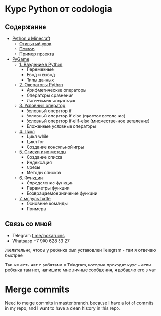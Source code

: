 # Курс Python от codologia

## Содержание

- [Python и Minecraft](minecraft)
    - [Открытый урок](minecraft/open_lesson/README.md)
    - [Повтор](minecraft/1_repetition/README.md)
    - [Пример проекта](minecraft/2_project/README.md)
- [PyGame](pygame)
    - [1. Введение в Python](pygame/1_introduction/README.md)
        - Переменные
        - Ввод и вывод
        - Типы данных
    - [2. Операторы Python](pygame/2_operators/README.md)
        - Арифметические операторы
        - Операторы сравнения
        - Логические операторы
    - [3. Условный оператор](pygame/3_if/README.md)
        - Условный оператор if
        - Условный оператор if-else (простое ветвление)
        - Условный оператор if-elif-else (множественное ветвление)
        - Вложенные условные операторы
    - [4. Цикл](pygame/4_loops/README.md)
        - Цикл while
        - Цикл for
        - Создание консольной игры
    - [5. Списки и их методы](pygame/5_lists/README.md)
        - Создание списка
        - Индексация
        - Срезы
        - Методы списков
    - [6. Функции](pygame/6_functions/README.md)
        - Определение функции
        - Параметры функции
        - Возвращаемое значение функции
    - [7. модуль turtle](pygame/7_turtle/README.md)
        - Основные команды
        - Примеры


## Связь со мной

- Telegram [t.me/mokaruuns](https://t.me/mokaruuns) 
- Whatsapp +7 900 628 33 27

Желательно, чтобы у ребенка был установлен Telegram - там я отвечаю быстрее

Так же есть чат с ребятами в Telegram, которые проходят курс - если ребенка там нет, напишите мне личные сообщения, я добавлю его в чат

# Merge commits
Need to merge commits in master branch, because I have a lot of commits in my repo, and I want to have a clean history in this repo.
